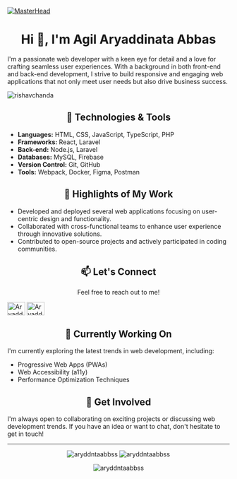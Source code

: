 [![MasterHead](https://github.com/aryddntaabbss/aryddntaabbss/raw/master/aryaddnta.gif)](https://aryaddinata-site-v1.vercel.app/)
<h1 align="center">Hi 👋, I'm Agil Aryaddinata Abbas</h1>

I'm a passionate web developer with a keen eye for detail and a love for crafting seamless user experiences. With a background in both front-end and back-end development, I strive to build responsive and engaging web applications that not only meet user needs but also drive business success.

<p align="left"> <img src="https://komarev.com/ghpvc/?username=aryddntaabbss&label=Profile%20views&color=0e75b6&style=flat" alt="rishavchanda" /> </p>

<h2 align="center">🚀 Technologies & Tools</h2>

- **Languages:** HTML, CSS, JavaScript, TypeScript, PHP
- **Frameworks:** React, Laravel
- **Back-end:** Node.js, Laravel
- **Databases:** MySQL, Firebase
- **Version Control:** Git, GitHub
- **Tools:** Webpack, Docker, Figma, Postman

<h2 align="center">🌟 Highlights of My Work</h2>

- Developed and deployed several web applications focusing on user-centric design and functionality.
- Collaborated with cross-functional teams to enhance user experience through innovative solutions.
- Contributed to open-source projects and actively participated in coding communities.

<h2 align="center">📫 Let's Connect</h2>
<p align="center">Feel free to reach out to me!</p>

<a href="https://instagram.com/aryddntaabbss17.__" target="blank"><img align="center" src="https://raw.githubusercontent.com/rahuldkjain/github-profile-readme-generator/master/src/images/icons/Social/instagram.svg" alt="Aryaddinata" height="30" width="40" /></a>
<a href="https://www.linkedin.com/in/aryaddinata" target="blank"><img align="center" src="https://raw.githubusercontent.com/rahuldkjain/github-profile-readme-generator/master/src/images/icons/Social/linked-in-alt.svg" alt="Aryaddinata" height="30" width="40" /></a>

<h2 align="center">🎯 Currently Working On</h2>

I'm currently exploring the latest trends in web development, including:

- Progressive Web Apps (PWAs)
- Web Accessibility (a11y)
- Performance Optimization Techniques

<h2 align="center">🤝 Get Involved</h2>

I'm always open to collaborating on exciting projects or discussing web development trends. If you have an idea or want to chat, don't hesitate to get in touch!

---

<p align="center">
    <img src="https://github-readme-stats.vercel.app/api/top-langs?username=aryddntaabbss&show_icons=true&locale=en&layout=compact&theme=tokyonight" alt="aryddntaabbss" />
    <img src="https://github-readme-stats.vercel.app/api?username=aryddntaabbss&show_icons=true&locale=en&theme=tokyonight" alt="aryddntaabbss" />
</p>

<p align="center">
    <img src="https://github-readme-streak-stats.herokuapp.com/?user=aryddntaabbss&&theme=tokyonight" alt="aryddntaabbss" />
</p>
